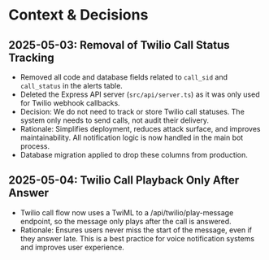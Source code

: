 # Context & Decisions

## 2025-05-03: Removal of Twilio Call Status Tracking
- Removed all code and database fields related to `call_sid` and `call_status` in the alerts table.
- Deleted the Express API server (`src/api/server.ts`) as it was only used for Twilio webhook callbacks.
- Decision: We do not need to track or store Twilio call statuses. The system only needs to send calls, not audit their delivery.
- Rationale: Simplifies deployment, reduces attack surface, and improves maintainability. All notification logic is now handled in the main bot process.
- Database migration applied to drop these columns from production.

## 2025-05-04: Twilio Call Playback Only After Answer
- Twilio call flow now uses a TwiML <Redirect> to a /api/twilio/play-message endpoint, so the message only plays after the call is answered.
- Rationale: Ensures users never miss the start of the message, even if they answer late. This is a best practice for voice notification systems and improves user experience.
